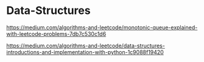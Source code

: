 # Data-Structures

<https://medium.com/algorithms-and-leetcode/monotonic-queue-explained-with-leetcode-problems-7db7c530c1d6>

<https://medium.com/algorithms-and-leetcode/data-structures-introductions-and-implementation-with-python-1c9088f19420>
